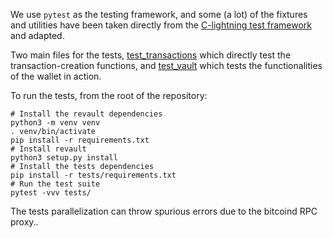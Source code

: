 We use `pytest` as the testing framework, and some (a lot) of the fixtures and utilities
have been taken directly from the [C-lightning test framework](https://github.com/ElementsProject/lightning/tree/master/contrib/pyln-testing) and adapted.

Two main files for the tests, [test_transactions](test_transactions.py) which directly
test the transaction-creation functions, and [test_vault](test_vault.py) which tests the
functionalities of the wallet in action.

To run the tests, from the root of the repository:
```
# Install the revault dependencies
python3 -m venv venv
. venv/bin/activate
pip install -r requirements.txt
# Install revault
python3 setup.py install
# Install the tests dependencies
pip install -r tests/requirements.txt
# Run the test suite
pytest -vvv tests/
```
The tests parallelization can throw spurious errors due to the bitcoind RPC proxy..
